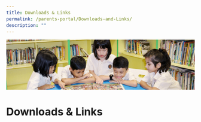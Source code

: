 ```yaml
---
title: Downloads & Links
permalink: /parents-portal/Downloads-and-Links/
description: ""
---
```

![](/images/banner.gif)

Downloads & Links
=================